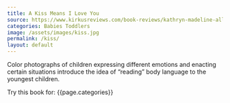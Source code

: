 ```yaml
---
title: A Kiss Means I Love You
source: https://www.kirkusreviews.com/book-reviews/kathryn-madeline-allen/kiss-means-i-love-you/
categories: Babies Toddlers
image: /assets/images/kiss.jpg
permalink: /kiss/
layout: default
---
```

Color photographs of children expressing different emotions and enacting certain situations introduce the idea of “reading” body language to the youngest children.

Try this book for: {{page.categories}}
